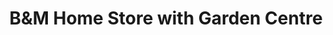 ---
title: "B&M Home Store with Garden Centre"
url: /canvey-island/bundm-home-store-with-garden-centre/
shop: Kramladen
---